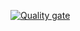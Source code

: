 [![Quality gate](https://sonarcloud.io/api/project_badges/quality_gate?project=christophe-havard-sonarsource_my_dotnetcore_project)](https://sonarcloud.io/dashboard?id=christophe-havard-sonarsource_my_dotnetcore_project)
